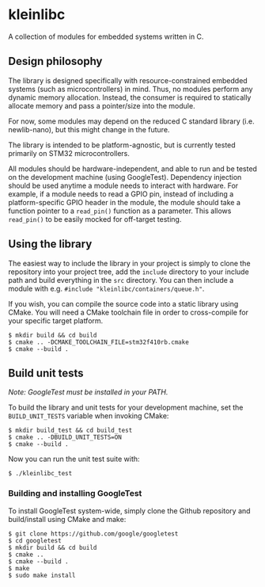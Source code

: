 # kleinlibc
A collection of modules for embedded systems written in C.

## Design philosophy
The library is designed specifically with resource-constrained embedded systems (such as microcontrollers) in mind. Thus, no modules perform any dynamic memory allocation. Instead, the consumer is required to statically allocate memory and pass a pointer/size into the module.

For now, some modules may depend on the reduced C standard library (i.e. newlib-nano), but this might change in the future.

The library is intended to be platform-agnostic, but is currently tested primarily on STM32 microcontrollers.

All modules should be hardware-independent, and able to run and be tested on the development machine (using GoogleTest). Dependency injection should be used anytime a module needs to interact with hardware. For example, if a module needs to read a GPIO pin, instead of including a platform-specific GPIO header in the 
module, the module should take a function pointer to a `read_pin()` function as a parameter. This allows
`read_pin()` to be easily mocked for off-target testing.

## Using the library
The easiest way to include the library in your project is simply to clone the repository into your
project tree, add the `include` directory to your include path and build everything in the `src`
directory. You can then include a module with e.g. `#include "kleinlibc/containers/queue.h"`.

If you wish, you can compile the source code into a static library using CMake. You will need a CMake toolchain file in order to cross-compile for your specific target platform.

```
$ mkdir build && cd build
$ cmake .. -DCMAKE_TOOLCHAIN_FILE=stm32f410rb.cmake
$ cmake --build .
```

## Build unit tests
*Note: GoogleTest must be installed in your PATH.*

To build the library and unit tests for your development machine, set the `BUILD_UNIT_TESTS` variable
when invoking CMake:

```
$ mkdir build_test && cd build_test
$ cmake .. -DBUILD_UNIT_TESTS=ON
$ cmake --build .
```

Now you can run the unit test suite with:
```
$ ./kleinlibc_test
```

### Building and installing GoogleTest

To install GoogleTest system-wide, simply clone the Github repository
and build/install using CMake and make:

```
$ git clone https://github.com/google/googletest
$ cd googletest
$ mkdir build && cd build
$ cmake ..
$ cmake --build .
$ make
$ sudo make install
```